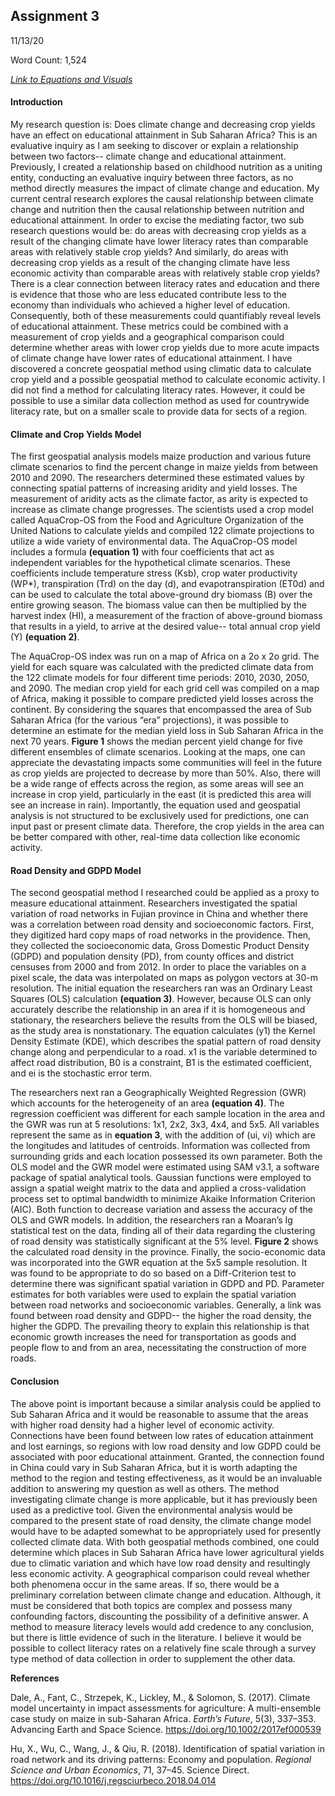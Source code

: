 ## Assignment 3 ##


11/13/20


Word Count: 1,524


[*Link to Equations and Visuals*](https://docs.google.com/document/d/1gUhnYs2u4NbFHLRorHqXBI1M6kzIOXclJdd2VcQb08c/edit?usp=sharing)


#### Introduction ####


My research question is: Does climate change and decreasing crop yields have an effect on educational attainment in Sub Saharan Africa? This is an evaluative inquiry as I am seeking to discover or explain a relationship between two factors-- climate change and educational attainment. Previously, I created a relationship based on childhood nutrition as a uniting entity, conducting an evaluative inquiry between three factors, as no method directly measures the impact of climate change and education. My current central research explores the causal relationship between climate change and nutrition then the causal relationship between nutrition and educational attainment. In order to excise the mediating factor, two sub research questions would be: do areas with decreasing crop yields as a result of the changing climate have lower literacy rates than comparable areas with relatively stable crop yields? And similarly, do areas with decreasing crop yields as a result of the changing climate have less economic activity than comparable areas with relatively stable crop yields? There is a clear connection between literacy rates and education and there is evidence that those who are less educated contribute less to the economy than individuals who achieved a higher level of education. Consequently, both of these measurements could quantifiably reveal levels of educational attainment. These metrics could be combined with a measurement of crop yields and a geographical comparison could determine whether areas with lower crop yields due to more acute impacts of climate change have lower rates of educational attainment. I have discovered a concrete geospatial method using climatic data to calculate crop yield and a possible geospatial method to calculate economic activity. I did not find a method for calculating literacy rates. However, it could be possible to use a similar data collection method as used for countrywide literacy rate, but on a smaller scale to provide data for sects of a region.


#### Climate and Crop Yields Model ####


The first geospatial analysis models maize production and various future climate scenarios to find the percent change in maize yields from between 2010 and 2090. The researchers determined these estimated values by connecting spatial patterns of increasing aridity and yield losses. The measurement of aridity acts as the climate factor, as arity is expected to increase as climate change progresses. The scientists used a crop model called AquaCrop-OS from the Food and Agriculture Organization of the United Nations to calculate yields and compiled 122 climate projections to utilize a wide variety of environmental data. The AquaCrop-OS model includes a formula **(equation 1)** with four coefficients that act as independent variables for the hypothetical climate scenarios. These coefficients include temperature stress (Ksb), crop water productivity (WP*), transpiration (Trd) on the day (d), and evapotranspiration (ET0d) and can be used to calculate the total above-ground dry biomass (B) over the entire growing season. The biomass value can then be multiplied by the harvest index (HI), a measurement of the fraction of above-ground biomass that results in a yield, to arrive at the desired value-- total annual crop yield (Y) **(equation 2)**.

The AquaCrop-OS index was run on a map of Africa on a 2o x 2o grid. The yield for each square was calculated with the predicted climate data from the 122 climate models for four different time periods: 2010, 2030, 2050, and 2090. The median crop yield for each grid cell was compiled on a map of Africa, making it possible to compare predicted yield losses across the continent. By considering the squares that encompassed the area of Sub Saharan Africa (for the various “era” projections), it was possible to determine an estimate for the median yield loss in Sub Saharan Africa in the next 70 years. **Figure 1** shows the median percent yield change for five different ensembles of climate scenarios. Looking at the maps, one can appreciate the devastating impacts some communities will feel in the future as crop yields are projected to decrease by more than 50%. Also, there will be a wide range of effects across the region, as some areas will see an increase in crop yield, particularly in the east (it is predicted this area will see an increase in rain). Importantly, the equation used and geospatial analysis is not structured to be exclusively used for predictions, one can input past or present climate data. Therefore, the crop yields in the area can be better compared with other, real-time data collection like economic activity.


#### Road Density and GDPD Model ####


The second geospatial method I researched could be applied as a proxy to measure educational attainment. Researchers investigated the spatial variation of road networks in Fujian province in China and whether there was a correlation between road density and socioeconomic factors. First, they digitized hard copy maps of road networks in the providence. Then, they collected the socioeconomic data, Gross Domestic Product Density (GDPD) and population density (PD), from county offices and district censuses from 2000 and from 2012. In order to place the variables on a pixel scale, the data was interpolated on maps as polygon vectors at 30-m resolution. The initial equation the researchers ran was an Ordinary Least Squares (OLS) calculation **(equation 3)**. However, because OLS can only accurately describe the relationship in an area if it is homogeneous and stationary, the researchers believe the results from the OLS will be biased, as the study area is nonstationary. The equation calculates (y1) the Kernel Density Estimate (KDE), which describes the spatial pattern of road density change along and perpendicular to a road. x1 is the variable determined to affect road distribution, B0 is a constraint, B1 is the estimated coefficient, and ei is the stochastic error term.


The researchers next ran a Geographically Weighted Regression (GWR) which accounts for the heterogeneity of an area **(equation 4)**. The regression coefficient was different for each sample location in the area and the GWR was run at 5 resolutions: 1x1, 2x2, 3x3, 4x4, and 5x5. All variables represent the same as in **equation 3**, with the addition of (ui, vi) which are the longitudes and latitudes of centroids. Information was collected from surrounding grids and each location possessed its own parameter. Both the OLS model and the GWR model were estimated using SAM v3.1, a software package of spatial analytical tools. Gaussian functions were employed to assign a spatial weight matrix to the data and applied a cross-validation process set to optimal bandwidth to minimize Akaike Information Criterion (AIC). Both function to decrease variation and assess the accuracy of the OLS and GWR models. In addition, the researchers ran a Moaran’s Ig statistical test on the data, finding all of their data regarding the clustering of road density was statistically significant at the 5% level. **Figure 2** shows the calculated road density in the province. Finally, the socio-economic data was incorporated into the GWR equation at the 5x5 sample resolution. It was found to be appropriate to do so based on a Diff-Criterion test to determine there was significant spatial variation in GDPD and PD. Parameter estimates for both variables were used to explain the spatial variation between road networks and socioeconomic variables. Generally, a link was found between road density and GDPD-- the higher the road density, the higher the GDPD. The prevailing theory to explain this relationship is that economic growth increases the need for transportation as goods and people flow to and from an area, necessitating the construction of more roads.


#### Conclusion ####


The above point is important because a similar analysis could be applied to Sub Saharan Africa and it would be reasonable to assume that the areas with higher road density had a higher level of economic activity. Connections have been found between low rates of education attainment and lost earnings, so regions with low road density and low GDPD could be associated with poor educational attainment. Granted, the connection found in China could vary in Sub Saharan Africa, but it is worth adapting the method to the region and testing effectiveness, as it would be an invaluable addition to answering my question as well as others. The method investigating climate change is more applicable, but it has previously been used as a predictive tool. Given the environmental analysis would be compared to the present state of road density, the climate change model would have to be adapted somewhat to be appropriately used for presently collected climate data. With both geospatial methods combined, one could determine which places in Sub Saharan Africa have lower agricultural yields due to climatic variation and which have low road density and resultingly less economic activity. A geographical comparison could reveal whether both phenomena occur in the same areas. If so, there would be a preliminary correlation between climate change and education. Although, it must be considered that both topics are complex and possess many confounding factors, discounting the possibility of a definitive answer. A method to measure literacy levels would add credence to any conclusion, but there is little evidence of such in the literature. I believe it would be possible to collect literacy rates on a relatively fine scale through a survey type method of data collection in order to supplement the other data.




**References**


Dale, A., Fant, C., Strzepek, K., Lickley, M., & Solomon, S. (2017). Climate model uncertainty in impact assessments for agriculture: A multi-ensemble case study on maize in sub-Saharan Africa. *Earth’s Future*, 5(3), 337–353. Advancing Earth and Space Science. https://doi.org/10.1002/2017ef000539



Hu, X., Wu, C., Wang, J., & Qiu, R. (2018). Identification of spatial variation in road network and its driving patterns: Economy and population. *Regional Science and Urban Economics*, 71, 37–45. Science Direct. https://doi.org/10.1016/j.regsciurbeco.2018.04.014
‌





